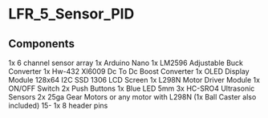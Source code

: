 # LFR_5_Sensor_PID

## Components

1x 6 channel sensor array
1x Arduino Nano
1x LM2596 Adjustable Buck Converter
1x Hw-432 Xl6009 Dc To Dc Boost Converter
1x OLED Display Module 128x64 I2C SSD 1306 LCD Screen
1x L298N Motor Driver Module
1x ON/OFF Switch
2x Push Buttons
1x Blue LED 5mm
3x HC-SRO4 Ultrasonic Sensors
2x 25ga Gear Motors or any motor with L298N (1x Ball Caster also included)
15- 1x 8 header pins
